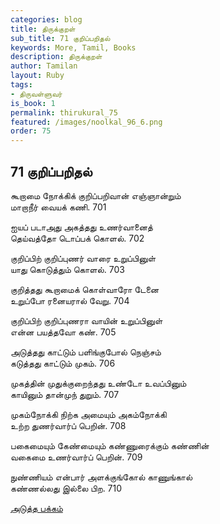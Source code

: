 ```yaml
---
categories: blog
title: திருக்குறள்
sub_title: 71 குறிப்பறிதல்
keywords: More, Tamil, Books
description: திருக்குறள்
author: Tamilan
layout: Ruby
tags:
- திருவள்ளுவர்
is_book: 1
permalink: thirukural_75
featured: /images/noolkal_96_6.png
order: 75
---
```

## 71 குறிப்பறிதல்

கூறாமை நோக்கிக் குறிப்பறிவான் எஞ்ஞான்றும்  
மாறாநீர் வையக் கணி. 701

ஐயப் படாஅது அகத்தது உணர்வானைத்  
தெய்வத்தோ டொப்பக் கொளல். 702

குறிப்பிற் குறிப்புணர் வாரை உறுப்பினுள்  
யாது கொடுத்தும் கொளல். 703

குறித்தது கூறாமைக் கொள்வாரோ டேனை  
உறுப்போ ரனையரால் வேறு. 704

குறிப்பிற் குறிப்புணரா வாயின் உறுப்பினுள்  
என்ன பயத்தவோ கண். 705

அடுத்தது காட்டும் பளிங்குபோல் நெஞ்சம்  
கடுத்தது காட்டும் முகம். 706

முகத்தின் முதுக்குறைந்தது உண்டோ உவப்பினும்  
காயினும் தான்முந் துறும். 707

முகம்நோக்கி நிற்க அமையும் அகம்நோக்கி  
உற்ற துணர்வார்ப் பெறின். 708

பகைமையும் கேண்மையும் கண்ணுரைக்கும் கண்ணின்  
வகைமை உணர்வார்ப் பெறின். 709

நுண்ணியம் என்பார் அளக்குங்கோல் காணுங்கால்  
கண்ணல்லது இல்லை பிற. 710

[அடுத்த பக்கம்](thirukural_76)